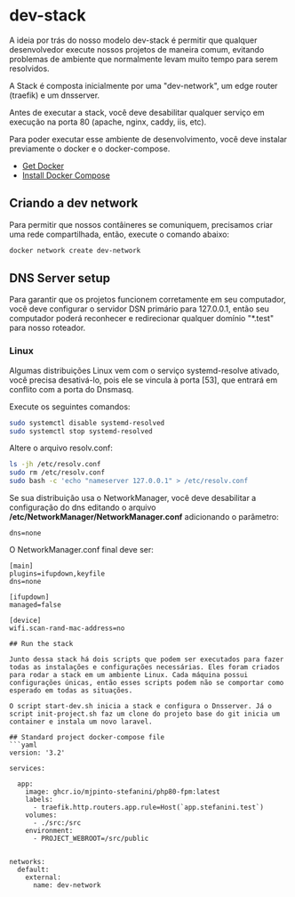 # dev-stack

A ideia por trás do nosso modelo dev-stack é permitir que qualquer desenvolvedor execute nossos projetos de maneira comum, evitando problemas de ambiente que normalmente levam muito tempo para serem resolvidos.

A Stack é composta inicialmente por uma "dev-network", um edge router (traefik) e um dnsserver.

Antes de executar a stack, você deve desabilitar qualquer serviço em execução na porta 80 (apache, nginx, caddy, iis, etc).

Para poder executar esse ambiente de desenvolvimento, você deve instalar previamente o docker e o docker-compose.

- [Get Docker](https://docs.docker.com/get-docker/)
- [Install Docker Compose](https://docs.docker.com/compose/install/)

## Criando a dev network
Para permitir que nossos contâineres se comuniquem, precisamos criar uma rede compartilhada, então, execute o comando abaixo:

```bash
docker network create dev-network
```

## DNS Server setup
Para garantir que os projetos funcionem corretamente em seu computador, você deve configurar o servidor DSN primário para 127.0.0.1, então seu computador poderá reconhecer e redirecionar qualquer domínio "*.test" para nosso roteador.

### Linux
Algumas distribuições Linux vem com o serviço systemd-resolve ativado, você precisa desativá-lo, pois ele se vincula à porta [53], que entrará em conflito com a porta do Dnsmasq.

Execute os seguintes comandos:
```bash
sudo systemctl disable systemd-resolved
sudo systemctl stop systemd-resolved
```

Altere o arquivo resolv.conf:
```bash
ls -jh /etc/resolv.conf
sudo rm /etc/resolv.conf
sudo bash -c 'echo "nameserver 127.0.0.1" > /etc/resolv.conf
```

Se sua distribuição usa o NetworkManager, você deve desabilitar a configuração do dns editando o arquivo **/etc/NetworkManager/NetworkManager.conf** adicionando o parâmetro:
```console
dns=none
```

O NetworkManager.conf final deve ser:
```console
[main]
plugins=ifupdown,keyfile
dns=none

[ifupdown]
managed=false

[device]
wifi.scan-rand-mac-address=no

## Run the stack

Junto dessa stack há dois scripts que podem ser executados para fazer todas as instalações e configurações necessárias. Eles foram criados para rodar a stack em um ambiente Linux. Cada máquina possui configurações únicas, então esses scripts podem não se comportar como esperado em todas as situações.

O script start-dev.sh inicia a stack e configura o Dnsserver. Já o script init-project.sh faz um clone do projeto base do git inicia um container e instala um novo laravel.

## Standard project docker-compose file
```yaml
version: '3.2'

services:

  app:
    image: ghcr.io/mjpinto-stefanini/php80-fpm:latest
    labels:
      - traefik.http.routers.app.rule=Host(`app.stefanini.test`)
    volumes:
      - ./src:/src
    environment:
      - PROJECT_WEBROOT=/src/public
    

networks:
  default:
    external:
      name: dev-network
```